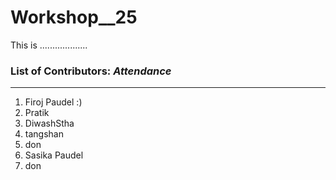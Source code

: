 # Workshop__25
This is ...................

### List of Contributors: _Attendance_
---
1. Firoj Paudel :)
2. Pratik 
3. DiwashStha
4. tangshan
5. don
6. Sasika Paudel
7. don

